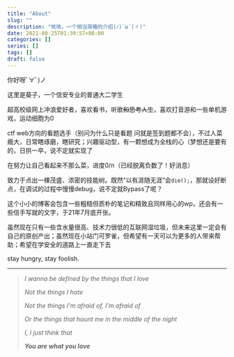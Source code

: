 ```yaml
---
title: "About"
slug: ""
description: "咳咳，一个相当简略的介绍(ﾉ)`ω´(ヾ)"
date: 2021-08-25T01:39:57+08:00
categories: []
series: []
tags: []
draft: false
---
```


你好呀ﾟ∀ﾟ)ノ

这里是葵子，一个信安专业的普通大二学生

超高校级网上冲浪爱好者，喜欢看书，听歌~~和思考人生~~，喜欢打音游和一些单机游戏，运动细胞为0

ctf web方向的看题选手（别问为什么只是看题 问就是签到题都不会），不过人菜瘾大，日常瞎琢磨，瞎研究；兴趣驱动型，有一颗想成为全栈的心（梦想还是要有的，日拱一卒，说不定就实现了

在努力让自己看起来不那么菜，进度0/n（已经脱离负数了！好消息）

致力于点出一棵茂盛、浓密的技能树。既然“以有涯随无涯”会`die();`，那就设好断点，在调试的过程中慢慢debug，说不定就Bypass了呢？

这个小小的博客会包含一些粗糙但质朴的笔记和精致且同样用心的wp，还会有一些信手写就的文字，于21年7月底开张。

虽然现在只有一些含水量很高、技术力很低的互联网湿垃圾，但未来这里一定会有自己的原创产出；虽然现在小站门可罗雀，但希望有一天可以为更多的人带来帮助；希望在学安全的道路上一直走下去

stay hungry, stay foolish.

------

> *I wanna be defined by the things that I love*
>
> *Not the things I hate*
>
> *Not the things I'm afraid of, I'm afraid of*
>
> *Or the things that haunt me in the middle of the night*
>
> *I, I just think that*
>
> ***You are what you love***